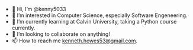 - 👋 Hi, I’m @kenny5033
- 👀 I’m interested in Computer Science, especially Software Engeneering.
- 🌱 I’m currently learning at Calvin University, taking a Python course currently.
- 💞️ I’m looking to collaborate on anything!
- 📫 How to reach me kenneth.howes53@gmail.com.

<!---
kenny5033/kenny5033 is a ✨ special ✨ repository because its `README.md` (this file) appears on your GitHub profile.
You can click the Preview link to take a look at your changes.
--->
